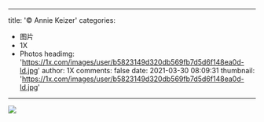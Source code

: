 
---
title: '© Annie Keizer'
categories: 
 - 图片
 - 1X
 - Photos
headimg: 'https://1x.com/images/user/b5823149d320db569fb7d5d6f148ea0d-ld.jpg'
author: 1X
comments: false
date: 2021-03-30 08:09:31
thumbnail: 'https://1x.com/images/user/b5823149d320db569fb7d5d6f148ea0d-ld.jpg'
---

<div>   
<img src="https://1x.com/images/user/b5823149d320db569fb7d5d6f148ea0d-ld.jpg" referrerpolicy="no-referrer">  
</div>
            